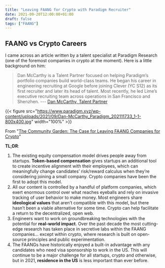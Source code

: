 ```yaml
---
title: "Leaving FAANG for Crypto with Paradigm Recruiter"
date: 2021-09-20T12:00:00+01:00
draft: false
tags: ["FAANG"]
---
```


## FAANG vs Crypto Careers

I came across an article written by a talent specialist at Paradigm Research (one of the foremost companies in crypto at the moment). Here is a little background on him:
> Dan McCarthy is a Talent Partner focused on helping Paradigm’s portfolio companies build world-class teams. He began his career in engineering recruiting at Google before joining Clever (YC S12) as its first recruiter and later its head of talent. Most recently, he led Lime’s executive recruiting team across operations in San Francisco and Shenzhen. --- [Dan McCarthy, Talent Partner](https://www.paradigm.xyz/team/danmccarthy/)

{{< figure src="https://www.paradigm.xyz/wp-content/uploads/2021/09/Dan-McCarthy_Paradigm_202111733_1-1-800x400.jpg" width="100%" >}}

From "[The Community Garden: The Case for Leaving FAANG Companies for Crypto](https://www.paradigm.xyz/2021/09/the-community-garden-the-case-for-leaving-faang-companies-for-crypto/)"

**TL;DR**:

1. The existing equity compensation model drives people away from startups. **Token-based compensation** gives startups an additional tool to create incentive alignment with their employees, which can meaningfully change candidates’ risk/reward calculus when they’re considering joining a small company.  Crypto companies have been the first to adopt this model.
2. All our content is controlled by a handful of platform companies, which exert enormous control over what reaches eyeballs and rely on invasive tracking of user behavior to make money. Most engineers share **ideological values** that aren’t compatible with this model, but there hasn’t been a viable alternative for some time. Crypto can help facilitate a return to the decentralized, open web.
3. Engineers want to work on groundbreaking technologies with the potential for **real-world impact**. Over the past decade the most cutting-edge research has taken place in secretive labs within the FAANG companies… except within crypto, where research is built on open-source principles and public experimentation.
4. The FAANGs have historically enjoyed a built-in advantage with any candidates who need visa sponsorship to work in the US.  This will continue to be a major challenge for all startups, crypto and otherwise, but in 2021, **residence in the US** is less important than ever before.